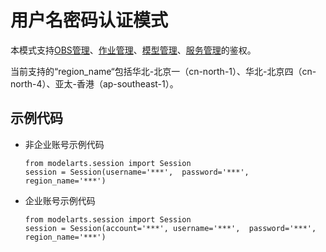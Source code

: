 # 用户名密码认证模式<a name="modelarts_04_0154"></a>

本模式支持[OBS管理](OBS管理概述.md)、[作业管理](创建训练作业.md)、[模型管理](导入模型.md)、[服务管理](服务管理概述.md)的鉴权。

当前支持的“region\_name“包括华北-北京一（cn-north-1）、华北-北京四（cn-north-4）、亚太-香港（ap-southeast-1）。

## 示例代码<a name="zh-cn_topic_0173871415_section16168150185217"></a>

-   非企业账号示例代码

    ```
    from modelarts.session import Session
    session = Session(username='***',  password='***', region_name='***')
    ```

-   企业账号示例代码

    ```
    from modelarts.session import Session
    session = Session(account='***', username='***',  password='***', region_name='***')
    ```



